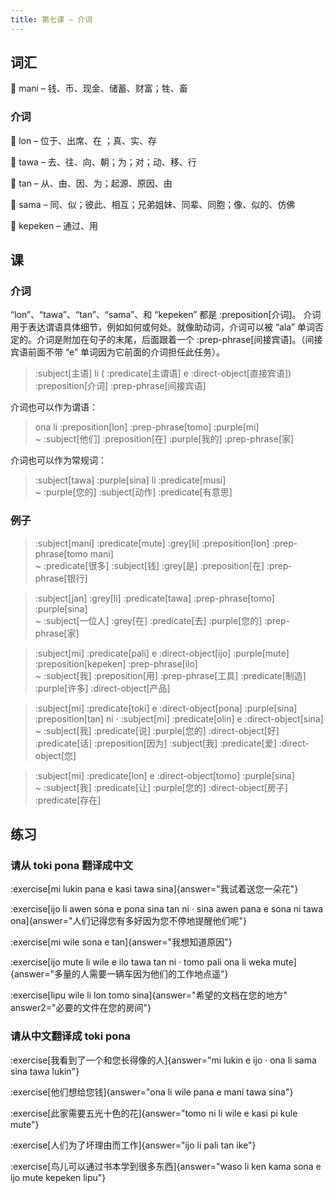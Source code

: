 ```yaml
---
title: 第七课 – 介词
---
```

## 词汇
󱤲 mani – 钱、币、现金、储蓄、财富；牲、畜

### 介词
󱤬 lon – 位于、出席、在 ；真、实、存

󱥩 tawa – 去、往、向、朝；为；对；动、移、行

󱥧 tan – 从、由、因、为；起源、原因、由

󱥖 sama – 同、似；彼此、相互；兄弟姐妹、同辈、同胞；像、似的、仿佛

󱤙 kepeken – 通过、用

## 课
### 介词
“lon”、“tawa”、“tan”、“sama”、和 “kepeken” 都是 :preposition[介词]。
介词用于表达谓语具体细节，例如如何或何处。就像助动词，介词可以被 “ala” 单词否定的。介词是附加在句子的末尾，后面跟着一个 :prep-phrase[间接宾语]。（间接宾语前面不带 “e” 单词因为它前面的介词担任此任务）。

> :subject[主语] li ( :predicate[主谓语] e :direct-object[直接宾语]) :preposition[介词] :prep-phrase[间接宾语]

介词也可以作为谓语：

> ona li :preposition[lon] :prep-phrase[tomo] :purple[mi] \
> ~ :subject[他们] :preposition[在] :purple[我的] :prep-phrase[家]

介词也可以作为常规词：

> :subject[tawa] :purple[sina] li :predicate[musi] \
> ~ :purple[您的] :subject[动作] :predicate[有意思]

### 例子
> :subject[mani] :predicate[mute] :grey[li] :preposition[lon] :prep-phrase[tomo mani] \
> ~ :predicate[很多] :subject[钱] :grey[是] :preposition[在] :prep-phrase[银行]

> :subject[jan] :grey[li] :predicate[tawa] :prep-phrase[tomo] :purple[sina] \
> ~ :subject[一位人] :grey[在] :predicate[去] :purple[您的] :prep-phrase[家]

> :subject[mi] :predicate[pali] e :direct-object[ijo] :purple[mute] :preposition[kepeken] :prep-phrase[ilo] \
> ~ :subject[我] :preposition[用] :prep-phrase[工具] :predicate[制造] :purple[许多] :direct-object[产品]

> :subject[mi] :predicate[toki] e :direct-object[pona] :purple[sina] :preposition[tan] ni · :subject[mi] :predicate[olin] e :direct-object[sina] \
> ~ :subject[我] :predicate[说] :purple[您的] :direct-object[好] :predicate[话] :preposition[因为] :subject[我] :predicate[爱] :direct-object[您]

> :subject[mi] :predicate[lon] e :direct-object[tomo] :purple[sina] \
> ~ :subject[我] :predicate[让] :purple[您的] :direct-object[房子] :predicate[存在]

## 练习
### 请从 toki pona 翻译成中文
:exercise[mi lukin pana e kasi tawa sina]{answer="我试着送您一朵花"}

:exercise[ijo li awen sona e pona sina tan ni · sina awen pana e sona ni tawa ona]{answer="人们记得您有多好因为您不停地提醒他们呢"}

:exercise[mi wile sona e tan]{answer="我想知道原因"}

:exercise[ijo mute li wile e ilo tawa tan ni · tomo pali ona li weka mute]{answer="多量的人需要一辆车因为他们的工作地点遥"}

:exercise[lipu wile li lon tomo sina]{answer="希望的文档在您的地方" answer2="必要的文件在您的房间"}

### 请从中文翻译成 toki pona
:exercise[我看到了一个和您长得像的人]{answer="mi lukin e ijo · ona li sama sina tawa lukin"}

:exercise[他们想给您钱]{answer="ona li wile pana e mani tawa sina"}

:exercise[此家需要五光十色的花]{answer="tomo ni li wile e kasi pi kule mute"}

:exercise[人们为了坏理由而工作]{answer="ijo li pali tan ike"}

:exercise[鸟儿可以通过书本学到很多东西]{answer="waso li ken kama sona e ijo mute kepeken lipu"}
